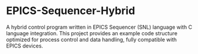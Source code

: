 # EPICS-Sequencer-Hybrid
A hybrid control program written in EPICS Sequencer (SNL) language with C language integration. This project provides an example code structure optimized for process control and data handling, fully compatible with EPICS devices.
